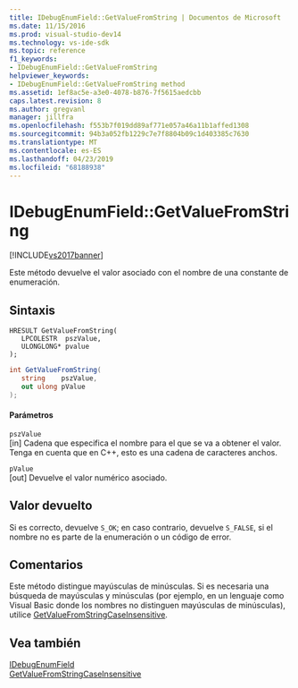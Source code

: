 ```yaml
---
title: IDebugEnumField::GetValueFromString | Documentos de Microsoft
ms.date: 11/15/2016
ms.prod: visual-studio-dev14
ms.technology: vs-ide-sdk
ms.topic: reference
f1_keywords:
- IDebugEnumField::GetValueFromString
helpviewer_keywords:
- IDebugEnumField::GetValueFromString method
ms.assetid: 1ef8ac5e-a3e0-4078-b876-7f5615aedcbb
caps.latest.revision: 8
ms.author: gregvanl
manager: jillfra
ms.openlocfilehash: f553b7f019dd89af771e057a46a11b1affed1308
ms.sourcegitcommit: 94b3a052fb1229c7e7f8804b09c1d403385c7630
ms.translationtype: MT
ms.contentlocale: es-ES
ms.lasthandoff: 04/23/2019
ms.locfileid: "68188938"
---
```

# <a name="idebugenumfieldgetvaluefromstring"></a>IDebugEnumField::GetValueFromString
[!INCLUDE[vs2017banner](../../../includes/vs2017banner.md)]

Este método devuelve el valor asociado con el nombre de una constante de enumeración.  
  
## <a name="syntax"></a>Sintaxis  
  
```cpp#  
HRESULT GetValueFromString(  
   LPCOLESTR  pszValue,  
   ULONGLONG* pvalue  
);  
```  
  
```csharp  
int GetValueFromString(  
   string    pszValue,  
   out ulong pValue  
);  
```  
  
#### <a name="parameters"></a>Parámetros  
 `pszValue`  
 [in] Cadena que especifica el nombre para el que se va a obtener el valor. Tenga en cuenta que en C++, esto es una cadena de caracteres anchos.  
  
 `pValue`  
 [out] Devuelve el valor numérico asociado.  
  
## <a name="return-value"></a>Valor devuelto  
 Si es correcto, devuelve `S_OK`; en caso contrario, devuelve `S_FALSE`, si el nombre no es parte de la enumeración o un código de error.  
  
## <a name="remarks"></a>Comentarios  
 Este método distingue mayúsculas de minúsculas. Si es necesaria una búsqueda de mayúsculas y minúsculas (por ejemplo, en un lenguaje como Visual Basic donde los nombres no distinguen mayúsculas de minúsculas), utilice [GetValueFromStringCaseInsensitive](../../../extensibility/debugger/reference/idebugenumfield-getvaluefromstringcaseinsensitive.md).  
  
## <a name="see-also"></a>Vea también  
 [IDebugEnumField](../../../extensibility/debugger/reference/idebugenumfield.md)   
 [GetValueFromStringCaseInsensitive](../../../extensibility/debugger/reference/idebugenumfield-getvaluefromstringcaseinsensitive.md)
